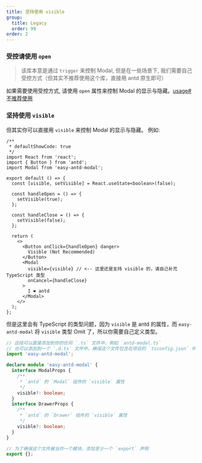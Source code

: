```yaml
---
title: 坚持使用 visible
group:
  title: Legacy
  order: 99
order: 2
---
```


### 受控请使用 `open`

> 该库本意是通过 `trigger` 来控制 Modal, 但是在一些场景下, 我们需要自己受控方式（但其实不推荐使用这个库，直接用 antd 原生即可）

如果需要使用受控方式, 请使用 `open` 属性来控制 Modal 的显示与隐藏。[usage#不推荐使用](./usage#不推荐使用)

### 坚持使用 `visible`

但其实你可以直接用 `visible` 来控制 Modal 的显示与隐藏。 例如:

```tsx
/**
 * defaultShowCode: true
 */
import React from 'react';
import { Button } from 'antd';
import Modal from 'easy-antd-modal';

export default () => {
  const [visible, setVisible] = React.useState<boolean>(false);

  const handleOpen = () => {
    setVisible(true);
  };

  const handleClose = () => {
    setVisible(false);
  };

  return (
    <>
      <Button onClick={handleOpen} danger>
        Visible (Not Recommended)
      </Button>
      <Modal
        visible={visible} // <-- 这里还是支持 visible 的，请自己补充 TypeScript 类型
        onCancel={handleClose}
      >
        I ❤️ antd
      </Modal>
    </>
  );
};
```

但是这里会有 TypeScript 的类型问题，因为 `visible` 是 antd 的属性，而 `easy-antd-modal` 将 `visible` 类型 Omit 了，所以你需要自己定义类型。

```ts
// 这段可以直接添加到你的任何 `.ts` 文件中，例如 `antd-modal.ts`
// 也可以添加到一个 `.d.ts` 文件中。确保这个文件包含在项目的 `tsconfig.json` 中的 "file" 字段内。
import 'easy-antd-modal';

declare module 'easy-antd-modal' {
  interface ModalProps {
    /**
     * `antd` 的 `Modal` 组件的 `visible` 属性
     */
    visible?: boolean;
  }
  interface DrawerProps {
    /**
     * `antd` 的 `Drawer` 组件的 `visible` 属性
     */
    visible?: boolean;
  }
}

// 为了确保这个文件被当作一个模块，添加至少一个 `export` 声明
export {};
```
